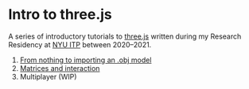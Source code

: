 # Intro to three.js
A series of introductory tutorials to [three.js](https://threejs.org/) written during my Research Residency at [NYU ITP](http://itp.nyu.edu/) between 2020–2021.

1. [From nothing to importing an .obj model](./01-intro-to-threejs/01-intro-to-threejs.md)
2. [Matrices and interaction]()
3. Multiplayer (WIP)